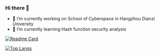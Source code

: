 ### Hi there 👋

<!--
**Finsenty54/Finsenty54** is a ✨ _special_ ✨ repository because its `README.md` (this file) appears on your GitHub profile.
-->

- 🔭 I’m currently working on School of Cyberspace in Hangzhou Dianzi University
- 🌱 I’m currently learning Hash function security analysis
<!--
- 👯 I’m looking to collaborate on ...
- 🤔 I’m looking for help with ...
- 💬 Ask me about ...
- 📫 How to reach me: ...
- 😄 Pronouns: ...
- ⚡ Fun fact: ...
-->

[![Readme Card](https://github-readme-stats.vercel.app/api?username=Finsenty54&show_icons=true&title_color=ffffff&icon_color=bb2acf&text_color=daf7dc&bg_color=151515)](https://github.com/anuraghazra/github-readme-stats)

[![Top Langs](https://github-readme-stats.vercel.app/api/top-langs/?username=Finsenty54&layout=compact&exclude_repo=Finsenty54.github.io&title_color=ffffff&icon_color=bb2acf&text_color=daf7dc&bg_color=151515)](https://github.com/anuraghazra/github-readme-stats)
